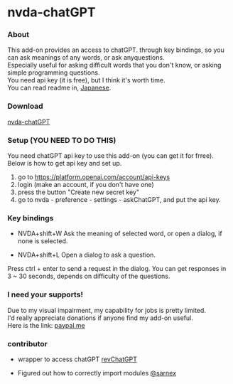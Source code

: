 # nvda-chatGPT

### About

This add-on provides an access to chatGPT. through key bindings, so you can ask meanings of any words, or ask anyquestions.  
Especially useful for asking difficult words that you don't know, or asking simple programming questions.  
You need api key (it is free), but I think it's worth time.  
You can read readme in, [Japanese](https://github.com/mo29cg/nvda-chatGPT/blob/main/README.ja.md).

### Download

[nvda-chatGPT](https://github.com/mo29cg/nvda-chatGPT/releases/latest/download/nvdaChatGPT.nvda-addon)

### Setup (YOU NEED TO DO THIS)

You need chatGPT api key to use this add-on (you can get it for frree).  
Below is how to get api key and set up.

1. go to https://platform.openai.com/account/api-keys
2. login (make an account, if you don't have one)
3. press the button "Create new secret key‍"
4. go to nvda - preference - settings - askChatGPT, and put the api key.

### Key bindings

- NVDA+shift+W Ask the meaning of selected word, or open a dialog, if none is selected.

- NVDA+shift+L Open a dialog to ask a question.

Press ctrl + enter to send a request in the dialog.
You can get responses in 3 ~ 30 seconds, depends on difficulty of the questions.

### I need your supports!

Due to my visual impairment, my capability for jobs is pretty limited.  
I'd really appreciate donations if anyone find my add-on useful.  
Here is the link: [paypal.me](https://paypal.me/satoshi26)

### contributor

- wrapper to access chatGPT [revChatGPT](https://github.com/acheong08/ChatGPT)

- Figured out how to correctly import modules [@sarnex](https://github.com/sarnex)
